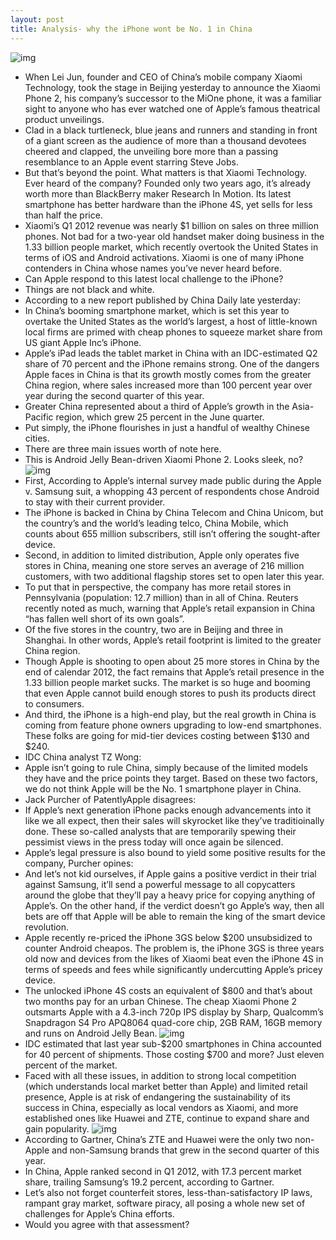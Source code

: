 ```yaml
---
layout: post
title: Analysis- why the iPhone wont be No. 1 in China
---
```

![img](http://media.idownloadblog.com/wp-content/uploads/2012/08/Lei-Jun-unveils-Xiaomi-Phone-2.jpg)
* When Lei Jun, founder and CEO of China’s mobile company Xiaomi Technology, took the stage in Beijing yesterday to announce the Xiaomi Phone 2, his company’s successor to the MiOne phone, it was a familiar sight to anyone who has ever watched one of Apple’s famous theatrical product unveilings.
* Clad in a black turtleneck, blue jeans and runners and standing in front of a giant screen as the audience of more than a thousand devotees cheered and clapped, the unveiling bore more than a passing resemblance to an Apple event starring Steve Jobs.
* But that’s beyond the point. What matters is that Xiaomi Technology. Ever heard of the company? Founded only two years ago, it’s already worth more than BlackBerry maker Research In Motion. Its latest smartphone has better hardware than the iPhone 4S, yet sells for less than half the price.
* Xiaomi’s Q1 2012 revenue was nearly $1 billion on sales on three million phones. Not bad for a two-year old handset maker doing business in the 1.33 billion people market, which recently overtook the United States in terms of iOS and Android activations. Xiaomi is one of many iPhone contenders in China whose names you’ve never heard before.
* Can Apple respond to this latest local challenge to the iPhone?
* Things are not black and white.
* According to a new report published by China Daily late yesterday:
* In China’s booming smartphone market, which is set this year to overtake the United States as the world’s largest, a host of little-known local firms are primed with cheap phones to squeeze market share from US giant Apple Inc’s iPhone.
* Apple’s iPad leads the tablet market in China with an IDC-estimated Q2 share of 70 percent and the iPhone remains strong. One of the dangers Apple faces in China is that its growth mostly comes from the greater China region, where sales increased more than 100 percent year over year during the second quarter of this year.
* Greater China represented about a third of Apple’s growth in the Asia-Pacific region, which grew 25 percent in the June quarter.
* Put simply, the iPhone flourishes in just a handful of wealthy Chinese cities.
* There are three main issues worth of note here.
* This is Android Jelly Bean-driven Xiaomi Phone 2. Looks sleek, no?
![img](http://media.idownloadblog.com/wp-content/uploads/2012/08/Xiaomi-Phone-2-five-up.jpg)
* First, According to Apple’s internal survey made public during the Apple v. Samsung suit, a whopping 43 percent of respondents chose Android to stay with their current provider.
* The iPhone is backed in China by China Telecom and China Unicom, but the country’s and the world’s leading telco, China Mobile, which counts about 655 million subscribers, still isn’t offering the sought-after device.
* Second, in addition to limited distribution, Apple only operates five stores in China, meaning one store serves an average of 216 million customers, with two additional flagship stores set to open later this year.
* To put that in perspective, the company has more retail stores in Pennsylvania (population: 12.7 million) than in all of China. Reuters recently noted as much, warning that Apple’s retail expansion in China “has fallen well short of its own goals”.
* Of the five stores in the country, two are in Beijing and three in Shanghai. In other words, Apple’s retail footprint is limited to the greater China region.
* Though Apple is shooting to open about 25 more stores in China by the end of calendar 2012, the fact remains that Apple’s retail presence in the 1.33 billion people market sucks. The market is so huge and booming that even Apple cannot build enough stores to push its products direct to consumers.
* And third, the iPhone is a high-end play, but the real growth in China is coming from feature phone owners upgrading to low-end smartphones. These folks are going for mid-tier devices costing between $130 and $240.
* IDC China analyst TZ Wong:
* Apple isn’t going to rule China, simply because of the limited models they have and the price points they target. Based on these two factors, we do not think Apple will be the No. 1 smartphone player in China.
* Jack Purcher of PatentlyApple disagrees:
* If Apple’s next generation iPhone packs enough advancements into it like we all expect, then their sales will skyrocket like they’ve traditioinally done. These so-called analysts that are temporarily spewing their pessimist views in the press today will once again be silenced. 
* Apple’s legal pressure is also bound to yield some positive results for the company, Purcher opines:
* And let’s not kid ourselves, if Apple gains a positive verdict in their trial against Samsung, it’ll send a powerful message to all copycatters around the globe that they’ll pay a heavy price for copying anything of Apple’s. On the other hand, if the verdict doesn’t go Apple’s way, then all bets are off that Apple will be able to remain the king of the smart device revolution. 
* Apple recently re-priced the iPhone 3GS below $200 unsubsidized to counter Android cheapos. The problem is, the iPhone 3GS is three years old now and devices from the likes of Xiaomi beat even the iPhone 4S in terms of speeds and fees while significantly undercutting Apple’s pricey device.
* The unlocked iPhone 4S costs an equivalent of $800 and that’s about two months pay for an urban Chinese. The cheap Xiaomi Phone 2 outsmarts Apple with a 4.3-inch 720p IPS display by Sharp, Qualcomm’s Snapdragon S4 Pro APQ8064 quad-core chip, 2GB RAM, 16GB memory and runs on Android Jelly Bean.
![img](http://media.idownloadblog.com/wp-content/uploads/2012/01/3GS-jailbreak.jpg)
* IDC estimated that last year sub-$200 smartphones in China accounted for 40 percent of shipments. Those costing $700 and more? Just eleven percent of the market.
* Faced with all these issues, in addition to strong local competition (which understands local market better than Apple) and limited retail presence, Apple is at risk of endangering the sustainability of its success in China, especially as local vendors as Xiaomi, and more established ones like Huawei and ZTE, continue to expand share and gain popularity.
![img](http://media.idownloadblog.com/wp-content/uploads/2012/08/Gartner-Q212-global-phone-sales.png)
* According to Gartner, China’s ZTE and Huawei were the only two non-Apple and non-Samsung brands that grew in the second quarter of this year.
* In China, Apple ranked second in Q1 2012, with 17.3 percent market share, trailing Samsung’s 19.2 percent, according to Gartner.
* Let’s also not forget counterfeit stores, less-than-satisfactory IP laws, rampant gray market, software piracy, all posing a whole new set of challenges for Apple’s China efforts.
* Would you agree with that assessment?

